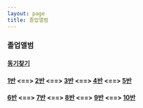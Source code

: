 ```yaml
---
layout: page
title: 졸업앨범
---
```


### 졸업앨범

#### [동기찾기]()
#### [1반]() <==> [2반]() <==> [3반]() <==> [4반]() <==> [5반]()
#### [6반]() <==> [7반]() <==> [8반]() <==> [9반]() <==> [10반]()
